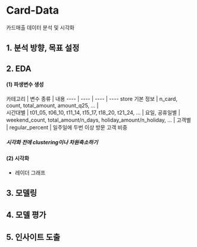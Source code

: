 # Card-Data
카드매출 데이터 분석 및 시각화

## 1. 분석 방향, 목표 설정
## 2. EDA
#### (1) 파생변수 생성


카테고리 | 변수 종류 | 내용 
---- | ---- | ---- | ----
store 기본 정보 | n_card, count, total_amount, amount_q25, ... |  
시간대별 | t01_05,	t06_10,	t11_14,	t15_17,	t18_20,	t21_24, ...	 |
요일, 공휴일별 | weekend_count, total_amount/n_days, holiday_amount/n_holiday, ... |
고객별 | regular_percent | 일주일에 두번 이상 방문 고객 비중



##### 시각화 전에 clustering이나 차원축소하기
#### (2) 시각화
- 레이더 그래프

## 3. 모델링
## 4. 모델 평가
## 5. 인사이트 도출
